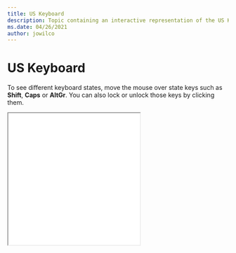 ```yaml
--- 
title: US Keyboard 
description: Topic containing an interactive representation of the US Keyboard 
ms.date: 04/26/2021 
author: jowilco 
--- 
```

 
# US Keyboard 
 
To see different keyboard states, move the mouse over state keys such as **Shift**, **Caps** or **AltGr**. You can also lock or unlock those keys by clicking them. 
 
<iframe src="kbdus_7.html" height="300"></iframe> 
